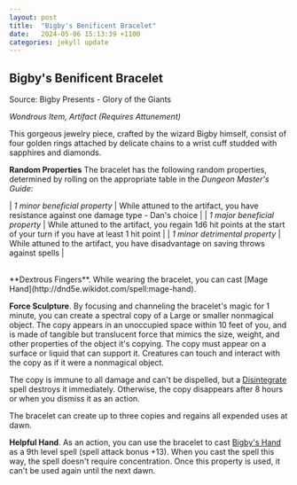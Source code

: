 ```yaml
---
layout: post
title:  "Bigby's Benificent Bracelet"
date:   2024-05-06 15:13:39 +1100
categories: jekyll update
---
```


## Bigby's Benificent Bracelet

Source: Bigby Presents - Glory of the Giants

*Wondrous Item, Artifact (Requires Attunement)*

This gorgeous jewelry piece, crafted by the wizard Bigby himself, consist of four golden rings attached by delicate chains to a wrist cuff studded with sapphires and diamonds.

**Random Properties** The bracelet has the following random properties, determined by rolling on the appropriate table in the *Dungeon Master's Guide*:

| *1 minor beneficial property*  | While attuned to the artifact, you have resistance against one damage type - Dan's choice |
| *1 major beneficial property*  | While attuned to the artifact, you regain 1d6 hit points at the start of your turn if you have at least 1 hit point |
| *1 minor detrimental property* | While attuned to the artifact, you have disadvantage on saving throws against spells |

<br/>
**Dextrous Fingers**.  While wearing the bracelet, you can cast [Mage Hand](http://dnd5e.wikidot.com/spell:mage-hand).

**Force Sculpture**. By focusing and channeling the bracelet's magic for 1 minute, you can create a spectral copy of a Large or smaller nonmagical object. The copy appears in an unoccupied space within 10 feet of you, and is made of tangible but translucent force that mimics the size, weight, and other properties of the object it's copying. The copy must appear on a surface or liquid that can support it. Creatures can touch and interact with the copy as if it were a nonmagical object.

The copy is immune to all damage and can't be dispelled, but a [Disintegrate](http://dnd5e.wikidot.com/spell:disintegrate) spell destroys it immediately. Otherwise, the copy disappears after 8 hours or when you dismiss it as an action.

The bracelet can create up to three copies and regains all expended uses at dawn.

**Helpful Hand**. As an action, you can use the bracelet to cast [Bigby's Hand](http://dnd5e.wikidot.com/spell:bigbys-hand) as a 9th level spell (spell attack bonus +13). When you cast the spell this way, the spell doesn't require concentration. Once this property is used, it can't be used again until the next dawn.
